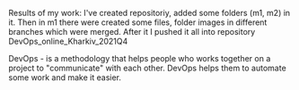 Results of my work:
 I've created repositoriy, added some folders (m1, m2) in it.
 Then in m1 there were created some files, folder images in different branches which were merged.
 After it I pushed it all into repository DevOps_online_Kharkiv_2021Q4
  
DevOps - is a methodology that helps people who works together on a project to "communicate" with each other. DevOps helps them to automate some work and make it easier.
